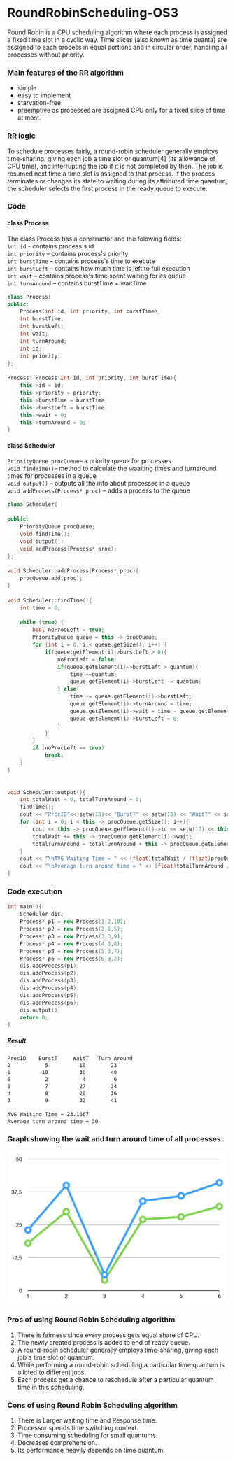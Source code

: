 # RoundRobinScheduling-OS3
Round Robin is a CPU scheduling algorithm where each process is assigned a fixed time slot in a cyclic way. Time slices (also known as time quanta) are assigned to each process in equal portions and in circular order, handling all processes without priority.

### Main features of the RR algorithm
* simple
* easy to implement
* starvation-free
* preemptive as processes are assigned CPU only for a fixed slice of time at most.

### RR logic
To schedule processes fairly, a round-robin scheduler generally employs time-sharing, giving each job a time slot or quantum[4] (its allowance of CPU time), and interrupting the job if it is not completed by then. The job is resumed next time a time slot is assigned to that process. If the process terminates or changes its state to waiting during its attributed time quantum, the scheduler selects the first process in the ready queue to execute.

### Code
#### class Process
The class Process has a constructor and the folowing fields:\
`int id` - contains process's id\
`int priority` – contains process's priority\
`int burstTime` – contains process's time to execute\
`int burstLeft` – contains how much time is left to full execution\
`int wait` – contains process's time spent waiting for its queue\
`int turnAround` – contains burstTime + waitTime

```c++
class Process{
public:
    Process(int id, int priority, int burstTime);
    int burstTime;
    int burstLeft;
    int wait;
    int turnAround;
    int id;
    int priority;
};

Process::Process(int id, int priority, int burstTime){
    this->id = id;
    this->priority = priority;
    this->burstTime = burstTime;
    this->burstLeft = burstTime;
    this->wait = 0;
    this->turnAround = 0;
}
```

#### class Scheduler
`PriorityQueue procQueue`– a priority queue for processes\
`void findTime()`– method to calculate the waaiting times and turnaround times for processes in a queue\
`void output()` – outputs all the info about processes in a queue\
`void addProcess(Process* proc)` – adds a process to the queue
```c++
class Scheduler{
    
public:
    PriorityQueue procQueue;
    void findTime();
    void output();
    void addProcess(Process* proc);
};

void Scheduler::addProcess(Process* proc){
    procQueue.add(proc);
}

void Scheduler::findTime(){
    int time = 0;
    
    while (true) {
        bool noProcLeft = true;
        PriorityQueue queue = this -> procQueue;
        for (int i = 0; i < queue.getSize(); i++) {
            if(queue.getElement(i)->burstLeft > 0){
                noProcLeft = false;
                if(queue.getElement(i)->burstLeft > quantum){
                    time +=quantum;
                    queue.getElement(i)->burstLeft -= quantum;
                } else{
                    time += queue.getElement(i)->burstLeft;
                    queue.getElement(i)->turnAround = time;
                    queue.getElement(i)->wait = time - queue.getElement(i)->burstTime;
                    queue.getElement(i)->burstLeft = 0;
                }
            }
        }
        if (noProcLeft == true)
            break;
    }
}


void Scheduler::output(){
    int totalWait = 0, totalTurnAround = 0;
    findTime();
    cout << "ProcID"<< setw(10)<< "BurstT" << setw(10) << "WaitT" << setw(15)<< setfill(' ') << "Turn Around\n";
    for (int i = 0; i < this -> procQueue.getSize(); i++){
        cout << this -> procQueue.getElement(i)->id << setw(12) << this -> procQueue.getElement(i)->burstTime <<setw(12) << this -> procQueue.getElement(i)->wait << setw(10) << this -> procQueue.getElement(i)->turnAround <<endl;
        totalWait += this -> procQueue.getElement(i)->wait;
        totalTurnAround = totalTurnAround + this -> procQueue.getElement(i)->turnAround;
    }
    cout << "\nAVG Waiting Time = " << (float)totalWait / (float)procQueue.getSize();
    cout << "\nAverage turn around time = " << (float)totalTurnAround / (float)procQueue.getSize() << '\n';
}
```

### Code execution
```c++
int main(){
    Scheduler dis;
    Process* p1 = new Process(1,2,10);
    Process* p2 = new Process(2,1,5);
    Process* p3 = new Process(3,3,9);
    Process* p4 = new Process(4,3,8);
    Process* p5 = new Process(5,3,7);
    Process* p6 = new Process(6,3,2);
    dis.addProcess(p1);
    dis.addProcess(p2);
    dis.addProcess(p3);
    dis.addProcess(p4);
    dis.addProcess(p5);
    dis.addProcess(p6);
    dis.output();
    return 0;
}
```

##### Result
```
ProcID    BurstT     WaitT   Turn Around
2           5          18        23
1          10          30        40
6           2           4         6
5           7          27        34
4           8          28        36
3           9          32        41

AVG Waiting Time = 23.1667
Average turn around time = 30
```

### Graph showing the wait and turn around time of all processes
![graph](https://github.com/Starlight13/RoundRobinScheduling-OS3/blob/main/graphScheduler.png)

### Pros of using Round Robin Scheduling algorithm
1. There is fairness since every process gets equal share of CPU.
2. The newly created process is added to end of ready queue.
3. A round-robin scheduler generally employs time-sharing, giving each job a time slot or quantum.
4. While performing a round-robin scheduling,a particular time quantum is alloted to different jobs.
5. Each process get a chance to reschedule after a particular quantum time in this scheduling.

### Cons of using Round Robin Scheduling algorithm
1. There is Larger waiting time and Response time.
2. Processor spends time switching context.
3. Time consuming scheduling for small quantums.
4. Decreases comprehension.
5. Its performance heavily depends on time quantum.

